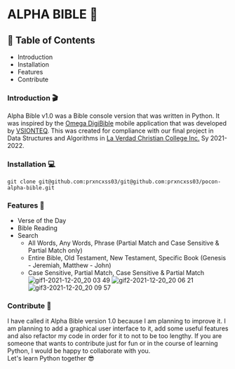 # ALPHA BIBLE :open_book:
## :page_facing_up: Table of Contents
* Introduction
* Installation
* Features
* Contribute
### Introduction :clapper:
Alpha Bible v1.0 was a Bible console version that was written in Python. It was inspired by the [Omega DigiBible](https://www.omegadigibible.com/) mobile application that was developed by [VSIONTEQ](https://vsionteq.com/). 
This was created for compliance with our final project in Data Structures and Algorithms in [La Verdad Christian College Inc.](https://laverdad.edu.ph/) Sy 2021-2022.
### Installation :computer:
```
git clone git@github.com:prxncxss03/git@github.com:prxncxss03/pocon-alpha-bible.git
```
### Features :rocket:
- Verse of the Day
- Bible Reading
- Search 
  - All Words, Any Words, Phrase (Partial Match and Case Sensitive & Partial Match only)
  - Entire Bible, Old Testament, New Testament, Specific Book (Genesis - Jeremiah, Matthew - John)
  - Case Sensitive, Partial Match, Case Sensitive & Partial Match
![gif1-2021-12-20_20 03 49](https://user-images.githubusercontent.com/84000523/146765118-52db9a7e-c80e-4d83-bd83-87dd262c2e2b.gif)
![gif2-2021-12-20_20 06 21](https://user-images.githubusercontent.com/84000523/146765141-63076150-f599-42ce-a98f-25584988baa8.gif)
![gif3-2021-12-20_20 09 57](https://user-images.githubusercontent.com/84000523/146766046-33f1a529-1ce0-4b6c-952a-6f5737347b7b.gif)



 ### Contribute :handshake:
I have called it Alpha Bible version 1.0 because I am planning to improve it. I am planning to add a graphical user interface to it, add some useful features and also refactor my code in order for it to not to be too lengthy. If you are someone that wants to contribute just for fun or in the course of learning Python, I would be happy to collaborate with you.   
Let's learn Python together :sunglasses:


